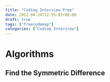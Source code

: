 ```yaml
---
title: "Coding Interview Prep"
date: 2022-04-24T12:55:03+08:00
draft: true
tags: ["freecodemap"]
categories: ["Coding Interview"]
---
```



# Algorithms

## Find the Symmetric Difference

